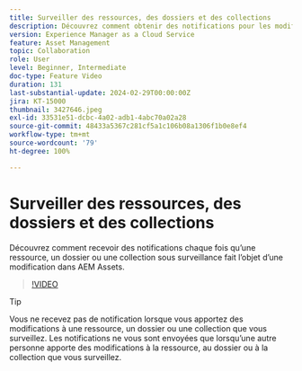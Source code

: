 ```yaml
---
title: Surveiller des ressources, des dossiers et des collections
description: Découvrez comment obtenir des notifications pour les modifications apportées à une ressource, un dossier ou une collection AEM Assets.
version: Experience Manager as a Cloud Service
feature: Asset Management
topic: Collaboration
role: User
level: Beginner, Intermediate
doc-type: Feature Video
duration: 131
last-substantial-update: 2024-02-29T00:00:00Z
jira: KT-15000
thumbnail: 3427646.jpeg
exl-id: 33531e51-dcbc-4a02-adb1-4abc70a02a28
source-git-commit: 48433a5367c281cf5a1c106b08a1306f1b0e8ef4
workflow-type: tm+mt
source-wordcount: '79'
ht-degree: 100%

---
```


# Surveiller des ressources, des dossiers et des collections

Découvrez comment recevoir des notifications chaque fois qu’une ressource, un dossier ou une collection sous surveillance fait l’objet d’une modification dans AEM Assets.

>[!VIDEO](https://video.tv.adobe.com/v/3439627/?learn=on&captions=fre_fr)

>[!TIP]
>
> Vous ne recevez pas de notification lorsque vous apportez des modifications à une ressource, un dossier ou une collection que vous surveillez. Les notifications ne vous sont envoyées que lorsqu’une autre personne apporte des modifications à la ressource, au dossier ou à la collection que vous surveillez.
